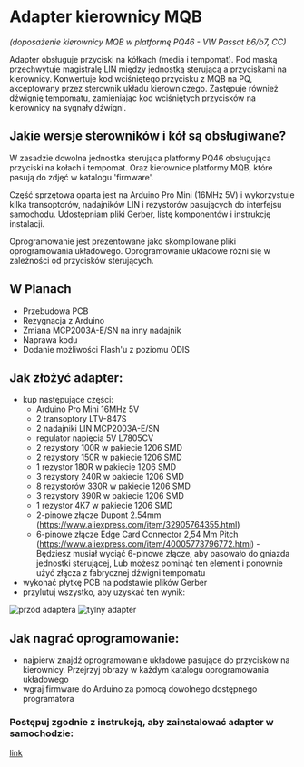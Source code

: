 # Adapter kierownicy MQB
*(doposażenie kierownicy MQB w platformę PQ46 - VW Passat b6/b7, CC)*

Adapter obsługuje przyciski na kółkach (media i tempomat). Pod maską przechwytuje magistralę LIN między jednostką sterującą a przyciskami na kierownicy. Konwertuje kod wciśniętego przycisku z MQB na PQ, akceptowany przez sterownik układu kierowniczego. Zastępuje również dźwignię tempomatu, zamieniając kod wciśniętych przycisków na kierownicy na sygnały dźwigni.

## Jakie wersje sterowników i kół są obsługiwane?
W zasadzie dowolna jednostka sterująca platformy PQ46 obsługująca przyciski na kołach i tempomat. Oraz kierownice platformy MQB, które pasują do zdjęć w katalogu 'firmware'.

Część sprzętowa oparta jest na Arduino Pro Mini (16MHz 5V) i wykorzystuje kilka transoptorów, nadajników LIN i rezystorów pasujących do interfejsu samochodu. Udostępniam pliki Gerber, listę komponentów i instrukcję instalacji.

Oprogramowanie jest prezentowane jako skompilowane pliki oprogramowania układowego. Oprogramowanie układowe różni się w zależności od przycisków sterujących.

## W Planach

* Przebudowa PCB
* Rezygnacja z Arduino
* Zmiana  MCP2003A-E/SN na inny nadajnik
* Naprawa kodu
* Dodanie możliwości Flash'u z poziomu ODIS

## Jak złożyć adapter:
- kup następujące części:
  - Arduino Pro Mini 16MHz 5V
  - 2 transoptory LTV-847S
  - 2 nadajniki LIN MCP2003A-E/SN
  - regulator napięcia 5V L7805CV
  - 2 rezystory 100R w pakiecie 1206 SMD
  - 2 rezystory 150R w pakiecie 1206 SMD
  - 1 rezystor 180R w pakiecie 1206 SMD
  - 3 rezystory 240R w pakiecie 1206 SMD
  - 8 rezystorów 330R w pakiecie 1206 SMD
  - 3 rezystory 390R w pakiecie 1206 SMD
  - 1 rezystor 4K7 w pakiecie 1206 SMD
  - 2-pinowe złącze Dupont 2.54mm (https://www.aliexpress.com/item/32905764355.html)
  - 6-pinowe złącze Edge Card Connector 2,54 Mm Pitch (https://www.aliexpress.com/item/40005773796772.html) - Będziesz musiał wyciąć 6-pinowe złącze, aby pasowało do gniazda jednostki sterującej, Lub możesz pominąć ten element i ponownie użyć złącza z fabrycznej dźwigni tempomatu
- wykonać płytkę PCB na podstawie plików Gerber
- przylutuj wszystko, aby uzyskać ten wynik:

![przód adaptera](https://user-images.githubusercontent.com/5708028/138508025-40673c90-a3f3-4b15-9137-88e356b51d86.jpg)
![tylny adapter](https://user-images.githubusercontent.com/5708028/138508037-250900c1-fe1d-4c1f-a028-7e979f6e01ea.jpg)


## Jak nagrać oprogramowanie:
- najpierw znajdź oprogramowanie układowe pasujące do przycisków na kierownicy. Przejrzyj obrazy w każdym katalogu oprogramowania układowego
- wgraj firmware do Arduino za pomocą dowolnego dostępnego programatora


### Postępuj zgodnie z instrukcją, aby zainstalować adapter w samochodzie:
[link](https://github.com/v-ivanyshyn/mqb-steering-wheel-adapter/blob/main/Manual%20EN.pdf "Manual - Instalacja")
